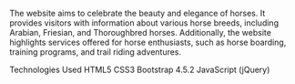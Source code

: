 The website aims to celebrate the beauty and elegance of horses. It provides visitors with information about various horse breeds, including Arabian, Friesian, and Thoroughbred horses. Additionally, the website highlights services offered for horse enthusiasts, such as horse boarding, training programs, and trail riding adventures.

Technologies Used
HTML5
CSS3
Bootstrap 4.5.2
JavaScript (jQuery)
